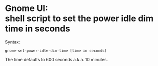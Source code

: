 # Gnome UI:<br>shell script to set the power idle dim time in seconds

Syntax:

    gnome-set-power-idle-dim-time [time in seconds]

The time defaults to 600 seconds a.k.a. 10 minutes.
